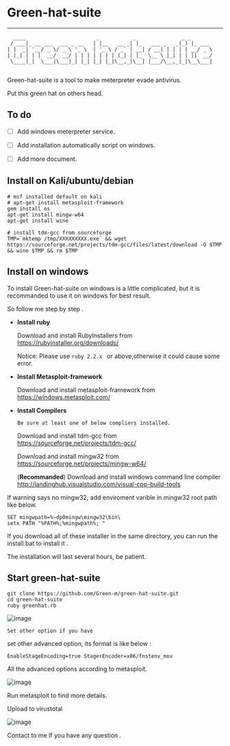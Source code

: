 # Green-hat-suite
-------------------------------------------
```
  ____                       _           _               _ _       
 / ___|_ __ ___  ___ _ __   | |__   __ _| |_   ___ _   _(_) |_ ___ 
| |  _| '__/ _ \/ _ \ '_ \  | '_ \ / _` | __| / __| | | | | __/ _ \
| |_| | | |  __/  __/ | | | | | | | (_| | |_  \__ \ |_| | | ||  __/
 \____|_|  \___|\___|_| |_| |_| |_|\__,_|\__| |___/\__,_|_|\__\___|
                                                                   
```

Green-hat-suite is a tool to make meterpreter evade antivirus.  

Put this green hat on others head. 

## To do 
- [ ] Add windows meterpreter service. 
- [ ] Add installation automatically script on windows. 
- [ ] Add more document.


## Install on Kali/ubuntu/debian
```
# msf installed default on kali
# apt-get install metasploit-framework 
gem install os   
apt-get install mingw-w64
apt-get install wine

# install tdm-gcc from sourceforge
TMP=`mktemp /tmp/XXXXXXXXX.exe` && wget https://sourceforge.net/projects/tdm-gcc/files/latest/download -O $TMP && wine $TMP && rm $TMP
```

## Install on windows   

To install Green-hat-suite on windows is a little complicated, but it is recommanded to use it on windows for best result.  

So follow me step by step . 

- **Install ruby**  

  Download and install RubyInstallers from https://rubyinstaller.org/downloads/  

  Notice: Please use `ruby 2.2.x ` or above,otherwise it could cause some error.  

- **Install  Metasploit-framework**  

  Download and install metasploit-framework from https://windows.metasploit.com/  

- **Install Compilers**  

  `Be sure at least one of below compliers installed.`

  Download and install tdm-gcc from https://sourceforge.net/projects/tdm-gcc/  
  
  Download and install mingw32 from https://sourceforge.net/projects/mingw-w64/    
  
  (**Recommanded**) Download and install windows command line compiler  http://landinghub.visualstudio.com/visual-cpp-build-tools 



If warning says no mingw32, add enviroment varible in mingw32 root path like below.  
```
SET mingwpath=%~dp0mingw\mingw32\bin\
setx PATH "%PATH%;%mingwpath%; " 
```

If you download all of these installer in the same  directory, you can run the install.bat to install it .


The installation will last several hours, be patient. 

## Start green-hat-suite  

```
git clone https://github.com/Green-m/green-hat-suite.git
cd green-hat-suite
ruby greenhat.rb

```

![image](https://github.com/Green-m/green-hat-suite/blob/master/image/pic1.png)

```
Set other option if you have 
```

set other advanced option, its format is like below :

```
EnableStageEncoding=true StagerEncoder=x86/fnstenv_mov 
```

All the advanced options according to metasploit. 

![image](https://github.com/Green-m/green-hat-suite/blob/master/image/image.png) 

Run metasploit to find more details.  

Upload to virustotal   

![image](https://github.com/Green-m/green-hat-suite/blob/master/image/pic2.png)


Contact to me If you have any question .
